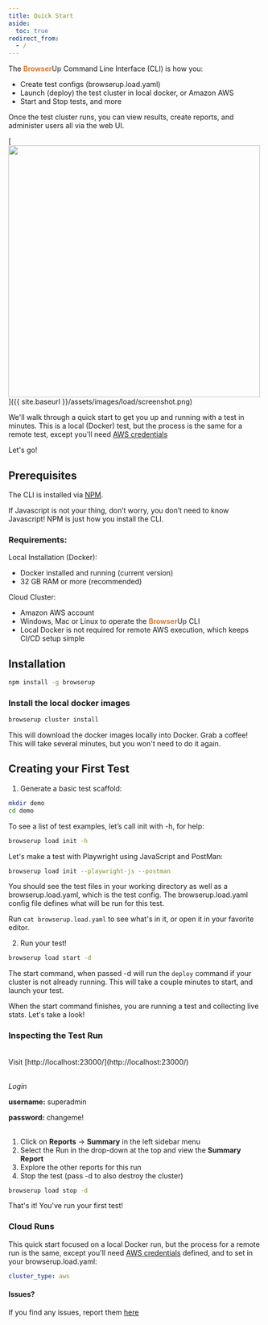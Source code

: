 ```yaml
---
title: Quick Start
aside:
  toc: true
redirect_from:
  - /
---
```


The <span style="font-weight: bold; color: #de792b;">Browser</span><span style="font-weight: bold; color: #6e6e6e;">Up</span> Command Line Interface (CLI)
is how you:

* Create test configs (browserup.load.yaml)
* Launch (deploy) the test cluster in local docker, or Amazon AWS
* Start and Stop tests, and more

Once the test cluster runs, you can view results, create reports, and administer users all via the web UI.

[<img src="{{ site.baseurl }}/assets/images/load/screenshot.png" width="500"/>]({{ site.baseurl }}/assets/images/load/screenshot.png)

We'll walk through a quick start to get you up and running with a test in minutes. This is a local (Docker) test,
but the process is the same for a remote test, except you'll need [AWS credentials](configuring-aws-credentials.html)

Let's go!

## Prerequisites

The CLI is installed via [NPM](https://docs.npmjs.com/downloading-and-installing-node-js-and-npm).

If Javascript is not your thing, don’t worry, you don’t need to know Javascript!
NPM is just how you install the CLI.

### Requirements:

Local Installation (Docker):
* Docker installed and running (current version)
* 32 GB RAM or more (recommended)

Cloud Cluster:
* Amazon AWS account
* Windows, Mac or Linux to operate the <span style="font-weight: bold; color: #de792b;">Browser</span><span style="font-weight: bold; color: #6e6e6e;">Up</span> CLI
* Local Docker is not required for remote AWS execution, which keeps CI/CD setup simple

## Installation

```bash
npm install -g browserup
```

### Install the local docker images

```bash
browserup cluster install
```

This will download the docker images locally into Docker.
Grab a coffee! This will take several minutes, but you won't need to do it again.


## Creating your First Test

1. Generate a basic test scaffold:

```bash
mkdir demo
cd demo
```

To see a list of test examples, let’s call init with -h, for help:

```bash
browserup load init -h
```

Let's make a test with Playwright using JavaScript and PostMan:

```bash
browserup load init --playwright-js --postman
```

You should see the test files in your working directory as well as a browserup.load.yaml, which is the test config.
The browserup.load.yaml config file defines what will be run for this test.

Run ```cat browserup.load.yaml``` to see what's in it, or open it in your favorite editor.

2. Run your test!

```bash
browserup load start -d
```

The start command, when passed -d will run the `deploy` command if your cluster is not already running.
This will take a couple minutes to start, and launch your test.

When the start command finishes, you are running a test and collecting live stats. Let's take a look!

### Inspecting the Test Run
<br>
Visit  [http://localhost:23000/](http://localhost:23000/)
<br>
<br>

*Login*

**username:** superadmin

**password:** changeme!
<br>
<br>
1. Click on **Reports** -> **Summary** in the left sidebar menu
2. Select the Run in the drop-down at the top and view the **Summary Report**
3. Explore the other reports for this run
4. Stop the test (pass -d to also destroy the cluster)

```bash
browserup load stop -d
```

That's it! You've run your first test!

### Cloud Runs

This quick start focused on a local Docker run, but the process for a
remote run is the same, except you'll need [AWS credentials](configuring-aws-credentials.html)
defined, and to set in your browserup.load.yaml:
```yaml
cluster_type: aws
```


#### Issues?

If you find any issues, report them [here](https://github.com/browserup/browserup-cli/issues)


